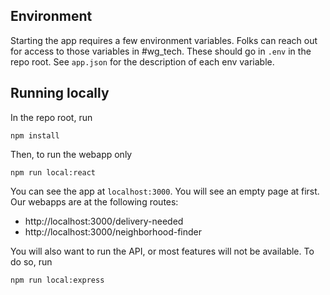 
## Environment

Starting the app requires a few environment variables. Folks can reach out for access to those variables in #wg_tech. These should go in `.env` in the repo root. See `app.json` for the description of each env variable.


## Running locally

In the repo root, run 

```
npm install
```

Then, to run the webapp only

```
npm run local:react
```

You can see the app at `localhost:3000`. You will see an empty page at first. Our webapps are at the following routes:

- http://localhost:3000/delivery-needed
- http://localhost:3000/neighborhood-finder

You will also want to run the API, or most features will not be available. To do so, run

```
npm run local:express
```